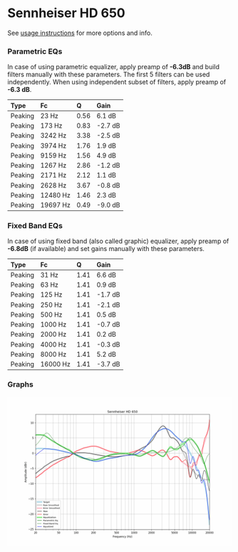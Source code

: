 # Sennheiser HD 650
See [usage instructions](https://github.com/jaakkopasanen/AutoEq#usage) for more options and info.

### Parametric EQs
In case of using parametric equalizer, apply preamp of **-6.3dB** and build filters manually
with these parameters. The first 5 filters can be used independently.
When using independent subset of filters, apply preamp of **-6.3 dB**.

| Type    | Fc       |    Q | Gain    |
|:--------|:---------|:-----|:--------|
| Peaking | 23 Hz    | 0.56 | 6.1 dB  |
| Peaking | 173 Hz   | 0.83 | -2.7 dB |
| Peaking | 3242 Hz  | 3.38 | -2.5 dB |
| Peaking | 3974 Hz  | 1.76 | 1.9 dB  |
| Peaking | 9159 Hz  | 1.56 | 4.9 dB  |
| Peaking | 1267 Hz  | 2.86 | -1.2 dB |
| Peaking | 2171 Hz  | 2.12 | 1.1 dB  |
| Peaking | 2628 Hz  | 3.67 | -0.8 dB |
| Peaking | 12480 Hz | 1.46 | 2.3 dB  |
| Peaking | 19697 Hz | 0.49 | -9.0 dB |

### Fixed Band EQs
In case of using fixed band (also called graphic) equalizer, apply preamp of **-6.8dB**
(if available) and set gains manually with these parameters.

| Type    | Fc       |    Q | Gain    |
|:--------|:---------|:-----|:--------|
| Peaking | 31 Hz    | 1.41 | 6.6 dB  |
| Peaking | 63 Hz    | 1.41 | 0.9 dB  |
| Peaking | 125 Hz   | 1.41 | -1.7 dB |
| Peaking | 250 Hz   | 1.41 | -2.1 dB |
| Peaking | 500 Hz   | 1.41 | 0.5 dB  |
| Peaking | 1000 Hz  | 1.41 | -0.7 dB |
| Peaking | 2000 Hz  | 1.41 | 0.2 dB  |
| Peaking | 4000 Hz  | 1.41 | -0.3 dB |
| Peaking | 8000 Hz  | 1.41 | 5.2 dB  |
| Peaking | 16000 Hz | 1.41 | -3.7 dB |

### Graphs
![](./Sennheiser%20HD%20650.png)